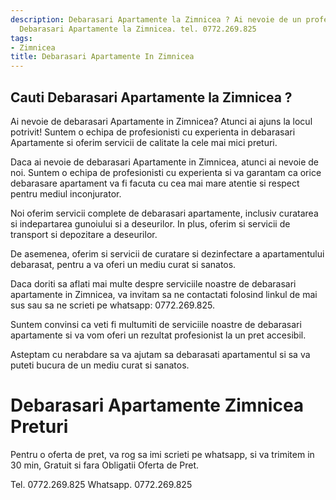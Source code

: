 ```yaml
---
description: Debarasari Apartamente la Zimnicea ? Ai nevoie de un profesionist in
  Debarasari Apartamente la Zimnicea. tel. 0772.269.825
tags:
- Zimnicea
title: Debarasari Apartamente In Zimnicea
---
```



## Cauti Debarasari Apartamente la Zimnicea ?


Ai nevoie de debarasari Apartamente in Zimnicea? 
Atunci ai ajuns la locul potrivit! Suntem o echipa de profesionisti cu experienta in debarasari Apartamente si oferim servicii de calitate la cele mai mici preturi.

Daca ai nevoie de debarasari Apartamente in Zimnicea, atunci ai nevoie de noi. Suntem o echipa de profesionisti cu experienta si va garantam ca orice debarasare apartament va fi facuta cu cea mai mare atentie si respect pentru mediul inconjurator.

Noi oferim servicii complete de debarasari apartamente, inclusiv curatarea si indepartarea gunoiului si a deseurilor. In plus, oferim si servicii de transport si depozitare a deseurilor.

De asemenea, oferim si servicii de curatare si dezinfectare a apartamentului debarasat, pentru a va oferi un mediu curat si sanatos.

Daca doriti sa aflati mai multe despre serviciile noastre de debarasari apartamente in Zimnicea, va invitam sa ne contactati folosind linkul de mai sus sau sa ne scrieti pe whatsapp: 0772.269.825.

Suntem convinsi ca veti fi multumiti de serviciile noastre de debarasari apartamente si va vom oferi un rezultat profesionist la un pret accesibil.

Asteptam cu nerabdare sa va ajutam sa debarasati apartamentul si sa va puteti bucura de un mediu curat si sanatos.

# Debarasari Apartamente Zimnicea Preturi
Pentru o oferta de pret, va rog sa imi scrieti pe whatsapp, si va trimitem in 30 min, Gratuit si fara Obligatii Oferta de Pret.

Tel. 0772.269.825
Whatsapp. 0772.269.825